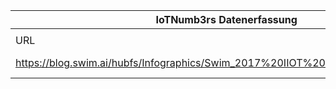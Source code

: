|IoTNumb3rs Datenerfassung|||||||||||
| ---- | ---- | ---- | ---- | ---- | ---- | ---- | ---- | ---- | ---- | ---- |
||||||||||||
|URL|home_url|filename|device_class|device_count|market_class|market_volume|prognosis_year|publication_year|authorship_class|Dropbox folder|
|https://blog.swim.ai/hubfs/Infographics/Swim_2017%20IIOT%20Trends_Infographic.png|https://blog.swim.ai/topic/infographic/page/2|file8_Swim_201720IIOT20Trends_Infographic.png|||industrial IoT market|3.7E+12|2025|2017|company|MariaMarg/20181217-1200|
